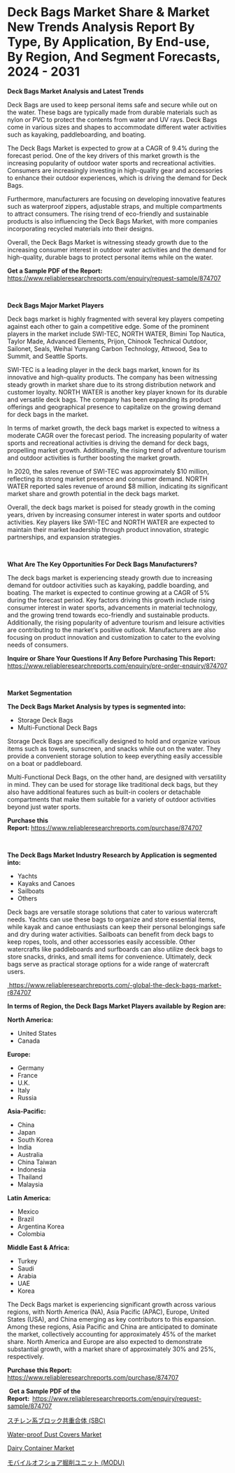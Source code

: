 <p><h1>Deck Bags Market Share & Market New Trends Analysis Report By Type, By Application, By End-use, By Region, And Segment Forecasts, 2024 - 2031</h1></p><p><strong>Deck Bags Market Analysis and Latest Trends</strong></p>
<p><p>Deck Bags are used to keep personal items safe and secure while out on the water. These bags are typically made from durable materials such as nylon or PVC to protect the contents from water and UV rays. Deck Bags come in various sizes and shapes to accommodate different water activities such as kayaking, paddleboarding, and boating.</p><p>The Deck Bags Market is expected to grow at a CAGR of 9.4% during the forecast period. One of the key drivers of this market growth is the increasing popularity of outdoor water sports and recreational activities. Consumers are increasingly investing in high-quality gear and accessories to enhance their outdoor experiences, which is driving the demand for Deck Bags.</p><p>Furthermore, manufacturers are focusing on developing innovative features such as waterproof zippers, adjustable straps, and multiple compartments to attract consumers. The rising trend of eco-friendly and sustainable products is also influencing the Deck Bags Market, with more companies incorporating recycled materials into their designs.</p><p>Overall, the Deck Bags Market is witnessing steady growth due to the increasing consumer interest in outdoor water activities and the demand for high-quality, durable bags to protect personal items while on the water.</p></p>
<p><strong>Get a Sample PDF of the Report:&nbsp;</strong> <a href="https://www.reliableresearchreports.com/enquiry/request-sample/874707">https://www.reliableresearchreports.com/enquiry/request-sample/874707</a></p>
<p>&nbsp;</p>
<p><strong>Deck Bags Major Market Players</strong></p>
<p><p>Deck bags market is highly fragmented with several key players competing against each other to gain a competitive edge. Some of the prominent players in the market include SWI-TEC, NORTH WATER, Bimini Top Nautica, Taylor Made, Advanced Elements, Prijon, Chinook Technical Outdoor, Sailonet, Seals, Weihai Yunyang Carbon Technology, Attwood, Sea to Summit, and Seattle Sports.</p><p>SWI-TEC is a leading player in the deck bags market, known for its innovative and high-quality products. The company has been witnessing steady growth in market share due to its strong distribution network and customer loyalty. NORTH WATER is another key player known for its durable and versatile deck bags. The company has been expanding its product offerings and geographical presence to capitalize on the growing demand for deck bags in the market.</p><p>In terms of market growth, the deck bags market is expected to witness a moderate CAGR over the forecast period. The increasing popularity of water sports and recreational activities is driving the demand for deck bags, propelling market growth. Additionally, the rising trend of adventure tourism and outdoor activities is further boosting the market growth.</p><p>In 2020, the sales revenue of SWI-TEC was approximately $10 million, reflecting its strong market presence and consumer demand. NORTH WATER reported sales revenue of around $8 million, indicating its significant market share and growth potential in the deck bags market.</p><p>Overall, the deck bags market is poised for steady growth in the coming years, driven by increasing consumer interest in water sports and outdoor activities. Key players like SWI-TEC and NORTH WATER are expected to maintain their market leadership through product innovation, strategic partnerships, and expansion strategies.</p></p>
<p>&nbsp;</p>
<p><strong>What Are The Key Opportunities For Deck Bags Manufacturers?</strong></p>
<p><p>The deck bags market is experiencing steady growth due to increasing demand for outdoor activities such as kayaking, paddle boarding, and boating. The market is expected to continue growing at a CAGR of 5% during the forecast period. Key factors driving this growth include rising consumer interest in water sports, advancements in material technology, and the growing trend towards eco-friendly and sustainable products. Additionally, the rising popularity of adventure tourism and leisure activities are contributing to the market's positive outlook. Manufacturers are also focusing on product innovation and customization to cater to the evolving needs of consumers.</p></p>
<p><strong>Inquire or Share Your Questions If Any Before Purchasing This Report:</strong> <a href="https://www.reliableresearchreports.com/enquiry/pre-order-enquiry/874707">https://www.reliableresearchreports.com/enquiry/pre-order-enquiry/874707</a></p>
<p>&nbsp;</p>
<p><strong>Market Segmentation</strong></p>
<p><strong>The Deck Bags Market Analysis by types is segmented into:</strong></p>
<p><ul><li>Storage Deck Bags</li><li>Multi-Functional Deck Bags</li></ul></p>
<p><p>Storage Deck Bags are specifically designed to hold and organize various items such as towels, sunscreen, and snacks while out on the water. They provide a convenient storage solution to keep everything easily accessible on a boat or paddleboard. </p><p>Multi-Functional Deck Bags, on the other hand, are designed with versatility in mind. They can be used for storage like traditional deck bags, but they also have additional features such as built-in coolers or detachable compartments that make them suitable for a variety of outdoor activities beyond just water sports.</p></p>
<p><strong>Purchase this Report:&nbsp;</strong><a href="https://www.reliableresearchreports.com/purchase/874707">https://www.reliableresearchreports.com/purchase/874707</a></p>
<p>&nbsp;</p>
<p><strong>The Deck Bags Market Industry Research by Application is segmented into:</strong></p>
<p><ul><li>Yachts</li><li>Kayaks and Canoes</li><li>Sailboats</li><li>Others</li></ul></p>
<p><p>Deck bags are versatile storage solutions that cater to various watercraft needs. Yachts can use these bags to organize and store essential items, while kayak and canoe enthusiasts can keep their personal belongings safe and dry during water activities. Sailboats can benefit from deck bags to keep ropes, tools, and other accessories easily accessible. Other watercrafts like paddleboards and surfboards can also utilize deck bags to store snacks, drinks, and small items for convenience. Ultimately, deck bags serve as practical storage options for a wide range of watercraft users.</p></p>
<p><a href="https://www.reliableresearchreports.com/-global-the-deck-bags-market-r874707">&nbsp;https://www.reliableresearchreports.com/-global-the-deck-bags-market-r874707</a></p>
<p><strong>In terms of Region, the Deck Bags Market Players available by Region are:</strong></p>
<p>
    <p> <strong> North America: </strong>
        <ul>
            <li>United States</li>
            <li>Canada</li>
        </ul>
        </p> 
    <p> <strong> Europe: </strong>
        <ul>
            <li>Germany</li>
            <li>France</li>
            <li>U.K.</li>
            <li>Italy</li>
            <li>Russia</li>
        </ul>
        </p> 
    <p> <strong> Asia-Pacific: </strong>
        <ul>
            <li>China</li>
            <li>Japan</li>
            <li>South Korea</li>
            <li>India</li>
            <li>Australia</li>
            <li>China Taiwan</li>
            <li>Indonesia</li>
            <li>Thailand</li>
            <li>Malaysia</li>
        </ul>
        </p> 
    <p> <strong> Latin America: </strong>
        <ul>
            <li>Mexico</li>
            <li>Brazil</li>
            <li>Argentina Korea</li>
            <li>Colombia</li>
        </ul>
        </p> 
    <p> <strong> Middle East & Africa: </strong>
        <ul>
            <li>Turkey</li>
            <li>Saudi</li>
            <li>Arabia</li>
            <li>UAE</li>
            <li>Korea</li>
        </ul>
    </p>
    </p>
<p><p>The Deck Bags market is experiencing significant growth across various regions, with North America (NA), Asia Pacific (APAC), Europe, United States (USA), and China emerging as key contributors to this expansion. Among these regions, Asia Pacific and China are anticipated to dominate the market, collectively accounting for approximately 45% of the market share. North America and Europe are also expected to demonstrate substantial growth, with a market share of approximately 30% and 25%, respectively.</p></p>
<p><strong>Purchase this Report: </strong><a href="https://www.reliableresearchreports.com/purchase/874707">https://www.reliableresearchreports.com/purchase/874707</a></p>
<p>&nbsp;<strong>Get a Sample PDF of the Report:&nbsp;&nbsp;</strong><a href="https://www.reliableresearchreports.com/enquiry/request-sample/874707">https://www.reliableresearchreports.com/enquiry/request-sample/874707</a></p>
<p><strong></strong></p>
<p><p><a href="https://github.com/oqxogxyvqe90775/Market-Research-Report-List-2/blob/main/677653584647.md">スチレン系ブロック共重合体 (SBC)</a></p><p><a href="https://issuu.com/reportprime-2/docs/water-proof-dust-covers-market-size-2030.pptx">Water-proof Dust Covers Market</a></p><p><a href="https://github.com/JennyferFeil2023/Market-Research-Report-List-1/blob/main/dairy-container-market.md">Dairy Container Market</a></p><p><a href="https://github.com/WhitneyMurphy1982/Market-Research-Report-List-1/blob/main/608728884646.md">モバイルオフショア掘削ユニット (MODU)</a></p></p>